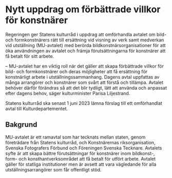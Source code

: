 # Nytt uppdrag om förbättrade villkor för konstnärer

Regeringen ger Statens kulturråd i uppdrag att omförhandla avtalet om bild\- och formkonstnärers rätt till ersättning vid visning av verk samt medverkan vid utställning (MU\-avtalet) med berörda bildkonstnärsorganisationer för att öka användningen av avtalet och främja förutsättningarna för konstnärer att få betalt för sitt arbete.

– MU\-avtalet har en viktig roll när det gäller att skapa förbättrade villkor för bild\- och formkonstnärer och deras möjligheter att få ersättning för konstnärligt arbete i utställningssammanhang. Dagens avtal uppfattas av många arrangörer och konstnärer som svårt att förstå och tillämpa. Avtalet behöver därför förändras så att det blir tydligt, lätt att använda och anpassat efter dagens behov, säger kulturminister Parisa Liljestrand.

Statens kulturråd ska senast 1 juni 2023 lämna förslag till ett omförhandlat avtal till Kulturdepartementet.

## Bakgrund

MU\-avtalet är ett ramavtal som har tecknats mellan staten, genom företrädare från Statens kulturråd, och Konstnärernas riksorganisation, Svenska Fotografers Förbund och Föreningen Svenska Tecknare. Avtalets syfte är att skapa bättre förutsättningar för konstnärer inom bildkonst\-, form\- och konsthantverksområdet att få betalt för utfört arbete. Avtalet gäller för statliga institutioner men är avsett att vara vägledande för alla utställningsarrangörer som får offentligt stöd.
